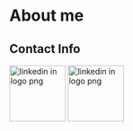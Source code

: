 # About me
## Contact Info

<a href="https://www.linkedin.com/in/kevin-dass-625ab418/" title="Follow me on"><img src="https://www.freepnglogos.com/uploads/linkedin-in-logo-png-1.png" width="100" height="100" alt="linkedin in logo png" /></a>
<a href="https://people.sap.com/kevindass" title="Follow me on"><img src="https://upload.wikimedia.org/wikipedia/commons/5/59/SAP_2011_logo.svg" width="100" height="100" alt="linkedin in logo png" /></a>

